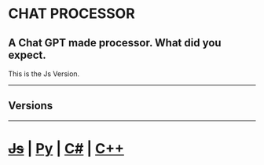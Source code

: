 # CHAT PROCESSOR
A Chat GPT made processor. What did you expect.
--
This is the Js Version.

---

## Versions

---

# [~~Js~~](https://github.com/Burritoooo/CHAT-PROCESSOR/tree/JS-Version) **|** [Py](https://github.com/Burritoooo/CHAT-PROCESSOR/tree/Python-Version) **|** [C#](https://github.com/Burritoooo/CHAT-PROCESSOR/tree/C%23-Version) **|** [C++](https://github.com/Burritoooo/CHAT-PROCESSOR/tree/main)
